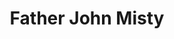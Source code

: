 ---
title: "Father John Misty"
summary: "Joshua Michael Tillman , better known by his stage name Father John Misty, is an American musician, singer, songwriter, and record producer. He has also performed and released studio albums under the name J. Tillman.
Maintaining a steady output of solo recordings since 2004, Tillman has been either a permanent or touring member of Demon Hunter, Saxon Shore, Fleet Foxes, Jeffertitti's Nile, Pearly Gate Music, Siberian, Har Mar Superstar, Poor Moon, Low Hums, and Jonathan Wilson, and has toured extensively with Damien Jurado, Jesse Sykes, and David Bazan. He has also made contributions to albums by more mainstream artists such as Beyoncé, Lady Gaga, Kid Cudi, Lana Del Rey, and Post Malone."
image: "father-john-misty.jpg"
apple_music_artist_url: "https://music.apple.com/gb/artist/father-john-misty/514361724"
wikipedia_url: "https://en.wikipedia.org/wiki/Father_John_Misty"
---